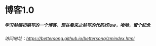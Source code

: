# 博客1.0

##### 学习前端初期写的一个博客，现在看来之前写的代码好low，哈哈，留个纪念

###### 访问地址：https://bettersong.github.io/bettersong/zmindex.html
